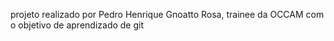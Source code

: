projeto realizado por Pedro Henrique Gnoatto Rosa, trainee da OCCAM com o objetivo de aprendizado de git
